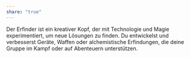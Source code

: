 ```yaml
---
share: "true"
---
```

Der Erfinder ist ein kreativer Kopf, der mit Technologie und Magie experimentiert, um neue Lösungen zu finden. Du entwickelst und verbesserst Geräte, Waffen oder alchemistische Erfindungen, die deine Gruppe im Kampf oder auf Abenteuern unterstützen.